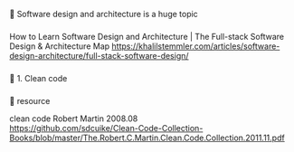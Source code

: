 🔑 Software design and architecture is a huge topic


###

How to Learn Software Design and Architecture | The Full-stack Software Design & Architecture Map
https://khalilstemmler.com/articles/software-design-architecture/full-stack-software-design/


###

📍 1. Clean code

###

📘 resource

clean code 
Robert Martin 2008.08 <br>
https://github.com/sdcuike/Clean-Code-Collection-Books/blob/master/The.Robert.C.Martin.Clean.Code.Collection.2011.11.pdf
